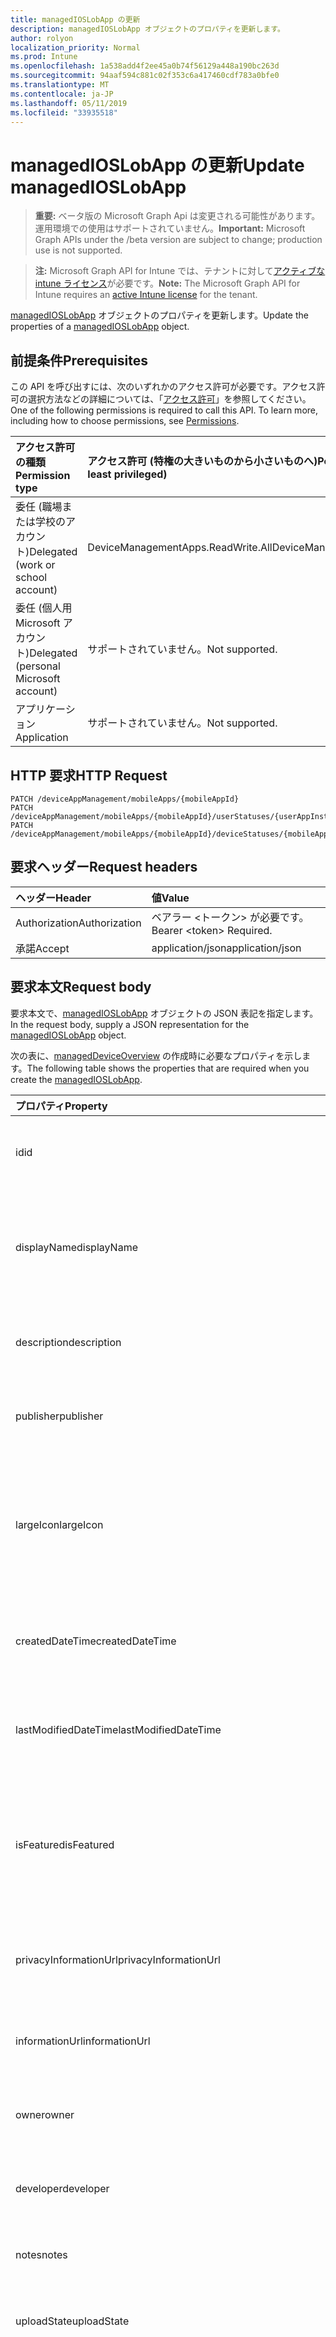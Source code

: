```yaml
---
title: managedIOSLobApp の更新
description: managedIOSLobApp オブジェクトのプロパティを更新します。
author: rolyon
localization_priority: Normal
ms.prod: Intune
ms.openlocfilehash: 1a538add4f2ee45a0b74f56129a448a190bc263d
ms.sourcegitcommit: 94aaf594c881c02f353c6a417460cdf783a0bfe0
ms.translationtype: MT
ms.contentlocale: ja-JP
ms.lasthandoff: 05/11/2019
ms.locfileid: "33935518"
---
```

# <a name="update-managedioslobapp"></a><span data-ttu-id="2c14c-103">managedIOSLobApp の更新</span><span class="sxs-lookup"><span data-stu-id="2c14c-103">Update managedIOSLobApp</span></span>

> <span data-ttu-id="2c14c-104">**重要:** ベータ版の Microsoft Graph Api は変更される可能性があります。運用環境での使用はサポートされていません。</span><span class="sxs-lookup"><span data-stu-id="2c14c-104">**Important:** Microsoft Graph APIs under the /beta version are subject to change; production use is not supported.</span></span>

> <span data-ttu-id="2c14c-105">**注:** Microsoft Graph API for Intune では、テナントに対して[アクティブな intune ライセンス](https://go.microsoft.com/fwlink/?linkid=839381)が必要です。</span><span class="sxs-lookup"><span data-stu-id="2c14c-105">**Note:** The Microsoft Graph API for Intune requires an [active Intune license](https://go.microsoft.com/fwlink/?linkid=839381) for the tenant.</span></span>

<span data-ttu-id="2c14c-106">[managedIOSLobApp](../resources/intune-apps-managedioslobapp.md) オブジェクトのプロパティを更新します。</span><span class="sxs-lookup"><span data-stu-id="2c14c-106">Update the properties of a [managedIOSLobApp](../resources/intune-apps-managedioslobapp.md) object.</span></span>

## <a name="prerequisites"></a><span data-ttu-id="2c14c-107">前提条件</span><span class="sxs-lookup"><span data-stu-id="2c14c-107">Prerequisites</span></span>
<span data-ttu-id="2c14c-p101">この API を呼び出すには、次のいずれかのアクセス許可が必要です。アクセス許可の選択方法などの詳細については、「[アクセス許可](/graph/permissions-reference)」を参照してください。</span><span class="sxs-lookup"><span data-stu-id="2c14c-p101">One of the following permissions is required to call this API. To learn more, including how to choose permissions, see [Permissions](/graph/permissions-reference).</span></span>

|<span data-ttu-id="2c14c-110">アクセス許可の種類</span><span class="sxs-lookup"><span data-stu-id="2c14c-110">Permission type</span></span>|<span data-ttu-id="2c14c-111">アクセス許可 (特権の大きいものから小さいものへ)</span><span class="sxs-lookup"><span data-stu-id="2c14c-111">Permissions (from most to least privileged)</span></span>|
|:---|:---|
|<span data-ttu-id="2c14c-112">委任 (職場または学校のアカウント)</span><span class="sxs-lookup"><span data-stu-id="2c14c-112">Delegated (work or school account)</span></span>|<span data-ttu-id="2c14c-113">DeviceManagementApps.ReadWrite.All</span><span class="sxs-lookup"><span data-stu-id="2c14c-113">DeviceManagementApps.ReadWrite.All</span></span>|
|<span data-ttu-id="2c14c-114">委任 (個人用 Microsoft アカウント)</span><span class="sxs-lookup"><span data-stu-id="2c14c-114">Delegated (personal Microsoft account)</span></span>|<span data-ttu-id="2c14c-115">サポートされていません。</span><span class="sxs-lookup"><span data-stu-id="2c14c-115">Not supported.</span></span>|
|<span data-ttu-id="2c14c-116">アプリケーション</span><span class="sxs-lookup"><span data-stu-id="2c14c-116">Application</span></span>|<span data-ttu-id="2c14c-117">サポートされていません。</span><span class="sxs-lookup"><span data-stu-id="2c14c-117">Not supported.</span></span>|

## <a name="http-request"></a><span data-ttu-id="2c14c-118">HTTP 要求</span><span class="sxs-lookup"><span data-stu-id="2c14c-118">HTTP Request</span></span>
<!-- {
  "blockType": "ignored"
}
-->
``` http
PATCH /deviceAppManagement/mobileApps/{mobileAppId}
PATCH /deviceAppManagement/mobileApps/{mobileAppId}/userStatuses/{userAppInstallStatusId}/app
PATCH /deviceAppManagement/mobileApps/{mobileAppId}/deviceStatuses/{mobileAppInstallStatusId}/app
```

## <a name="request-headers"></a><span data-ttu-id="2c14c-119">要求ヘッダー</span><span class="sxs-lookup"><span data-stu-id="2c14c-119">Request headers</span></span>
|<span data-ttu-id="2c14c-120">ヘッダー</span><span class="sxs-lookup"><span data-stu-id="2c14c-120">Header</span></span>|<span data-ttu-id="2c14c-121">値</span><span class="sxs-lookup"><span data-stu-id="2c14c-121">Value</span></span>|
|:---|:---|
|<span data-ttu-id="2c14c-122">Authorization</span><span class="sxs-lookup"><span data-stu-id="2c14c-122">Authorization</span></span>|<span data-ttu-id="2c14c-123">ベアラー &lt;トークン&gt; が必要です。</span><span class="sxs-lookup"><span data-stu-id="2c14c-123">Bearer &lt;token&gt; Required.</span></span>|
|<span data-ttu-id="2c14c-124">承諾</span><span class="sxs-lookup"><span data-stu-id="2c14c-124">Accept</span></span>|<span data-ttu-id="2c14c-125">application/json</span><span class="sxs-lookup"><span data-stu-id="2c14c-125">application/json</span></span>|

## <a name="request-body"></a><span data-ttu-id="2c14c-126">要求本文</span><span class="sxs-lookup"><span data-stu-id="2c14c-126">Request body</span></span>
<span data-ttu-id="2c14c-127">要求本文で、[managedIOSLobApp](../resources/intune-apps-managedioslobapp.md) オブジェクトの JSON 表記を指定します。</span><span class="sxs-lookup"><span data-stu-id="2c14c-127">In the request body, supply a JSON representation for the [managedIOSLobApp](../resources/intune-apps-managedioslobapp.md) object.</span></span>

<span data-ttu-id="2c14c-128">次の表に、[managedDeviceOverview](../resources/intune-apps-managedioslobapp.md) の作成時に必要なプロパティを示します。</span><span class="sxs-lookup"><span data-stu-id="2c14c-128">The following table shows the properties that are required when you create the [managedIOSLobApp](../resources/intune-apps-managedioslobapp.md).</span></span>

|<span data-ttu-id="2c14c-129">プロパティ</span><span class="sxs-lookup"><span data-stu-id="2c14c-129">Property</span></span>|<span data-ttu-id="2c14c-130">型</span><span class="sxs-lookup"><span data-stu-id="2c14c-130">Type</span></span>|<span data-ttu-id="2c14c-131">説明</span><span class="sxs-lookup"><span data-stu-id="2c14c-131">Description</span></span>|
|:---|:---|:---|
|<span data-ttu-id="2c14c-132">id</span><span class="sxs-lookup"><span data-stu-id="2c14c-132">id</span></span>|<span data-ttu-id="2c14c-133">文字列</span><span class="sxs-lookup"><span data-stu-id="2c14c-133">String</span></span>|<span data-ttu-id="2c14c-134">エンティティのキー。</span><span class="sxs-lookup"><span data-stu-id="2c14c-134">Key of the entity.</span></span> <span data-ttu-id="2c14c-135">[mobileApp](../resources/intune-apps-mobileapp.md) から継承します</span><span class="sxs-lookup"><span data-stu-id="2c14c-135">Inherited from [mobileApp](../resources/intune-apps-mobileapp.md)</span></span>|
|<span data-ttu-id="2c14c-136">displayName</span><span class="sxs-lookup"><span data-stu-id="2c14c-136">displayName</span></span>|<span data-ttu-id="2c14c-137">文字列</span><span class="sxs-lookup"><span data-stu-id="2c14c-137">String</span></span>|<span data-ttu-id="2c14c-138">管理者が提供またはインポートしたアプリのタイトル。</span><span class="sxs-lookup"><span data-stu-id="2c14c-138">The admin provided or imported title of the app.</span></span> <span data-ttu-id="2c14c-139">[mobileApp](../resources/intune-apps-mobileapp.md) から継承します</span><span class="sxs-lookup"><span data-stu-id="2c14c-139">Inherited from [mobileApp](../resources/intune-apps-mobileapp.md)</span></span>|
|<span data-ttu-id="2c14c-140">description</span><span class="sxs-lookup"><span data-stu-id="2c14c-140">description</span></span>|<span data-ttu-id="2c14c-141">String</span><span class="sxs-lookup"><span data-stu-id="2c14c-141">String</span></span>|<span data-ttu-id="2c14c-142">アプリの説明。</span><span class="sxs-lookup"><span data-stu-id="2c14c-142">The description of the app.</span></span> <span data-ttu-id="2c14c-143">[mobileApp](../resources/intune-apps-mobileapp.md) から継承します</span><span class="sxs-lookup"><span data-stu-id="2c14c-143">Inherited from [mobileApp](../resources/intune-apps-mobileapp.md)</span></span>|
|<span data-ttu-id="2c14c-144">publisher</span><span class="sxs-lookup"><span data-stu-id="2c14c-144">publisher</span></span>|<span data-ttu-id="2c14c-145">String</span><span class="sxs-lookup"><span data-stu-id="2c14c-145">String</span></span>|<span data-ttu-id="2c14c-146">アプリの発行元。</span><span class="sxs-lookup"><span data-stu-id="2c14c-146">The publisher of the app.</span></span> <span data-ttu-id="2c14c-147">[mobileApp](../resources/intune-apps-mobileapp.md) から継承します</span><span class="sxs-lookup"><span data-stu-id="2c14c-147">Inherited from [mobileApp](../resources/intune-apps-mobileapp.md)</span></span>|
|<span data-ttu-id="2c14c-148">largeIcon</span><span class="sxs-lookup"><span data-stu-id="2c14c-148">largeIcon</span></span>|[<span data-ttu-id="2c14c-149">mimeContent</span><span class="sxs-lookup"><span data-stu-id="2c14c-149">mimeContent</span></span>](../resources/intune-shared-mimecontent.md)|<span data-ttu-id="2c14c-150">アプリの詳細に表示され、アイコンのアップロードに使用される大きいアイコン。</span><span class="sxs-lookup"><span data-stu-id="2c14c-150">The large icon, to be displayed in the app details and used for upload of the icon.</span></span> <span data-ttu-id="2c14c-151">[mobileApp](../resources/intune-apps-mobileapp.md) から継承します</span><span class="sxs-lookup"><span data-stu-id="2c14c-151">Inherited from [mobileApp](../resources/intune-apps-mobileapp.md)</span></span>|
|<span data-ttu-id="2c14c-152">createdDateTime</span><span class="sxs-lookup"><span data-stu-id="2c14c-152">createdDateTime</span></span>|<span data-ttu-id="2c14c-153">DateTimeOffset</span><span class="sxs-lookup"><span data-stu-id="2c14c-153">DateTimeOffset</span></span>|<span data-ttu-id="2c14c-154">アプリが作成された日時。</span><span class="sxs-lookup"><span data-stu-id="2c14c-154">The date and time the app was created.</span></span> <span data-ttu-id="2c14c-155">[mobileApp](../resources/intune-apps-mobileapp.md) から継承します</span><span class="sxs-lookup"><span data-stu-id="2c14c-155">Inherited from [mobileApp](../resources/intune-apps-mobileapp.md)</span></span>|
|<span data-ttu-id="2c14c-156">lastModifiedDateTime</span><span class="sxs-lookup"><span data-stu-id="2c14c-156">lastModifiedDateTime</span></span>|<span data-ttu-id="2c14c-157">DateTimeOffset</span><span class="sxs-lookup"><span data-stu-id="2c14c-157">DateTimeOffset</span></span>|<span data-ttu-id="2c14c-158">アプリが最後に変更された日時。</span><span class="sxs-lookup"><span data-stu-id="2c14c-158">The date and time the app was last modified.</span></span> <span data-ttu-id="2c14c-159">[mobileApp](../resources/intune-apps-mobileapp.md) から継承します</span><span class="sxs-lookup"><span data-stu-id="2c14c-159">Inherited from [mobileApp](../resources/intune-apps-mobileapp.md)</span></span>|
|<span data-ttu-id="2c14c-160">isFeatured</span><span class="sxs-lookup"><span data-stu-id="2c14c-160">isFeatured</span></span>|<span data-ttu-id="2c14c-161">Boolean</span><span class="sxs-lookup"><span data-stu-id="2c14c-161">Boolean</span></span>|<span data-ttu-id="2c14c-162">アプリが管理者のおすすめとしてマークされたかどうかを示す値。[mobileApp](../resources/intune-apps-mobileapp.md) から継承します</span><span class="sxs-lookup"><span data-stu-id="2c14c-162">The value indicating whether the app is marked as featured by the admin. Inherited from [mobileApp](../resources/intune-apps-mobileapp.md)</span></span>|
|<span data-ttu-id="2c14c-163">privacyInformationUrl</span><span class="sxs-lookup"><span data-stu-id="2c14c-163">privacyInformationUrl</span></span>|<span data-ttu-id="2c14c-164">String</span><span class="sxs-lookup"><span data-stu-id="2c14c-164">String</span></span>|<span data-ttu-id="2c14c-165">プライバシーに関する声明の URL。</span><span class="sxs-lookup"><span data-stu-id="2c14c-165">The privacy statement Url.</span></span> <span data-ttu-id="2c14c-166">[mobileApp](../resources/intune-apps-mobileapp.md) から継承します</span><span class="sxs-lookup"><span data-stu-id="2c14c-166">Inherited from [mobileApp](../resources/intune-apps-mobileapp.md)</span></span>|
|<span data-ttu-id="2c14c-167">informationUrl</span><span class="sxs-lookup"><span data-stu-id="2c14c-167">informationUrl</span></span>|<span data-ttu-id="2c14c-168">String</span><span class="sxs-lookup"><span data-stu-id="2c14c-168">String</span></span>|<span data-ttu-id="2c14c-169">詳細情報の URL。</span><span class="sxs-lookup"><span data-stu-id="2c14c-169">The more information Url.</span></span> <span data-ttu-id="2c14c-170">[mobileApp](../resources/intune-apps-mobileapp.md) から継承します</span><span class="sxs-lookup"><span data-stu-id="2c14c-170">Inherited from [mobileApp](../resources/intune-apps-mobileapp.md)</span></span>|
|<span data-ttu-id="2c14c-171">owner</span><span class="sxs-lookup"><span data-stu-id="2c14c-171">owner</span></span>|<span data-ttu-id="2c14c-172">String</span><span class="sxs-lookup"><span data-stu-id="2c14c-172">String</span></span>|<span data-ttu-id="2c14c-173">アプリの所有者。</span><span class="sxs-lookup"><span data-stu-id="2c14c-173">The owner of the app.</span></span> <span data-ttu-id="2c14c-174">[mobileApp](../resources/intune-apps-mobileapp.md) から継承します</span><span class="sxs-lookup"><span data-stu-id="2c14c-174">Inherited from [mobileApp](../resources/intune-apps-mobileapp.md)</span></span>|
|<span data-ttu-id="2c14c-175">developer</span><span class="sxs-lookup"><span data-stu-id="2c14c-175">developer</span></span>|<span data-ttu-id="2c14c-176">String</span><span class="sxs-lookup"><span data-stu-id="2c14c-176">String</span></span>|<span data-ttu-id="2c14c-177">アプリの開発者。</span><span class="sxs-lookup"><span data-stu-id="2c14c-177">The developer of the app.</span></span> <span data-ttu-id="2c14c-178">[mobileApp](../resources/intune-apps-mobileapp.md) から継承します</span><span class="sxs-lookup"><span data-stu-id="2c14c-178">Inherited from [mobileApp](../resources/intune-apps-mobileapp.md)</span></span>|
|<span data-ttu-id="2c14c-179">notes</span><span class="sxs-lookup"><span data-stu-id="2c14c-179">notes</span></span>|<span data-ttu-id="2c14c-180">String</span><span class="sxs-lookup"><span data-stu-id="2c14c-180">String</span></span>|<span data-ttu-id="2c14c-181">アプリ用のメモ。</span><span class="sxs-lookup"><span data-stu-id="2c14c-181">Notes for the app.</span></span> <span data-ttu-id="2c14c-182">[mobileApp](../resources/intune-apps-mobileapp.md) から継承します</span><span class="sxs-lookup"><span data-stu-id="2c14c-182">Inherited from [mobileApp](../resources/intune-apps-mobileapp.md)</span></span>|
|<span data-ttu-id="2c14c-183">uploadState</span><span class="sxs-lookup"><span data-stu-id="2c14c-183">uploadState</span></span>|<span data-ttu-id="2c14c-184">Int32</span><span class="sxs-lookup"><span data-stu-id="2c14c-184">Int32</span></span>|<span data-ttu-id="2c14c-185">アップロード状態。</span><span class="sxs-lookup"><span data-stu-id="2c14c-185">The upload state.</span></span> <span data-ttu-id="2c14c-186">[mobileApp](../resources/intune-apps-mobileapp.md) から継承します</span><span class="sxs-lookup"><span data-stu-id="2c14c-186">Inherited from [mobileApp](../resources/intune-apps-mobileapp.md)</span></span>|
|<span data-ttu-id="2c14c-187">publishingState</span><span class="sxs-lookup"><span data-stu-id="2c14c-187">publishingState</span></span>|[<span data-ttu-id="2c14c-188">mobileAppPublishingState</span><span class="sxs-lookup"><span data-stu-id="2c14c-188">mobileAppPublishingState</span></span>](../resources/intune-apps-mobileapppublishingstate.md)|<span data-ttu-id="2c14c-189">アプリの発行の状態。</span><span class="sxs-lookup"><span data-stu-id="2c14c-189">The publishing state for the app.</span></span> <span data-ttu-id="2c14c-190">アプリが発行されていない限り、アプリを割り当てることができません。</span><span class="sxs-lookup"><span data-stu-id="2c14c-190">The app cannot be assigned unless the app is published.</span></span> <span data-ttu-id="2c14c-191">[MobileApp](../resources/intune-apps-mobileapp.md)から継承されます。</span><span class="sxs-lookup"><span data-stu-id="2c14c-191">Inherited from [mobileApp](../resources/intune-apps-mobileapp.md).</span></span> <span data-ttu-id="2c14c-192">可能な値は、`notPublished`、`processing`、`published` です。</span><span class="sxs-lookup"><span data-stu-id="2c14c-192">Possible values are: `notPublished`, `processing`, `published`.</span></span>|
|<span data-ttu-id="2c14c-193">isAssigned</span><span class="sxs-lookup"><span data-stu-id="2c14c-193">isAssigned</span></span>|<span data-ttu-id="2c14c-194">Boolean</span><span class="sxs-lookup"><span data-stu-id="2c14c-194">Boolean</span></span>|<span data-ttu-id="2c14c-195">アプリが少なくとも1つのグループに割り当てられているかどうかを示す値。</span><span class="sxs-lookup"><span data-stu-id="2c14c-195">The value indicating whether the app is assigned to at least one group.</span></span> <span data-ttu-id="2c14c-196">[mobileApp](../resources/intune-apps-mobileapp.md) から継承します</span><span class="sxs-lookup"><span data-stu-id="2c14c-196">Inherited from [mobileApp](../resources/intune-apps-mobileapp.md)</span></span>|
|<span data-ttu-id="2c14c-197">roleScopeTagIds</span><span class="sxs-lookup"><span data-stu-id="2c14c-197">roleScopeTagIds</span></span>|<span data-ttu-id="2c14c-198">String collection</span><span class="sxs-lookup"><span data-stu-id="2c14c-198">String collection</span></span>|<span data-ttu-id="2c14c-199">このモバイルアプリの範囲タグ id のリスト。</span><span class="sxs-lookup"><span data-stu-id="2c14c-199">List of scope tag ids for this mobile app.</span></span> <span data-ttu-id="2c14c-200">[mobileApp](../resources/intune-apps-mobileapp.md) から継承します</span><span class="sxs-lookup"><span data-stu-id="2c14c-200">Inherited from [mobileApp](../resources/intune-apps-mobileapp.md)</span></span>|
|<span data-ttu-id="2c14c-201">dependentAppCount</span><span class="sxs-lookup"><span data-stu-id="2c14c-201">dependentAppCount</span></span>|<span data-ttu-id="2c14c-202">Int32</span><span class="sxs-lookup"><span data-stu-id="2c14c-202">Int32</span></span>|<span data-ttu-id="2c14c-203">子アプリが持つ依存関係の合計数。</span><span class="sxs-lookup"><span data-stu-id="2c14c-203">The total number of dependencies the child app has.</span></span> <span data-ttu-id="2c14c-204">[mobileApp](../resources/intune-apps-mobileapp.md) から継承します</span><span class="sxs-lookup"><span data-stu-id="2c14c-204">Inherited from [mobileApp](../resources/intune-apps-mobileapp.md)</span></span>|
|<span data-ttu-id="2c14c-205">appAvailability</span><span class="sxs-lookup"><span data-stu-id="2c14c-205">appAvailability</span></span>|[<span data-ttu-id="2c14c-206">managedAppAvailability</span><span class="sxs-lookup"><span data-stu-id="2c14c-206">managedAppAvailability</span></span>](../resources/intune-apps-managedappavailability.md)|<span data-ttu-id="2c14c-207">アプリケーションの可用性。</span><span class="sxs-lookup"><span data-stu-id="2c14c-207">The Application's availability.</span></span> <span data-ttu-id="2c14c-208">[Managedapp](../resources/intune-apps-managedapp.md)から継承されます。</span><span class="sxs-lookup"><span data-stu-id="2c14c-208">Inherited from [managedApp](../resources/intune-apps-managedapp.md).</span></span> <span data-ttu-id="2c14c-209">可能な値は、`global`、`lineOfBusiness` です。</span><span class="sxs-lookup"><span data-stu-id="2c14c-209">Possible values are: `global`, `lineOfBusiness`.</span></span>|
|<span data-ttu-id="2c14c-210">version</span><span class="sxs-lookup"><span data-stu-id="2c14c-210">version</span></span>|<span data-ttu-id="2c14c-211">String</span><span class="sxs-lookup"><span data-stu-id="2c14c-211">String</span></span>|<span data-ttu-id="2c14c-212">アプリケーションのバージョン。</span><span class="sxs-lookup"><span data-stu-id="2c14c-212">The Application's version.</span></span> <span data-ttu-id="2c14c-213">[managedApp](../resources/intune-apps-managedapp.md) から継承します</span><span class="sxs-lookup"><span data-stu-id="2c14c-213">Inherited from [managedApp](../resources/intune-apps-managedapp.md)</span></span>|
|<span data-ttu-id="2c14c-214">committedContentVersion</span><span class="sxs-lookup"><span data-stu-id="2c14c-214">committedContentVersion</span></span>|<span data-ttu-id="2c14c-215">String</span><span class="sxs-lookup"><span data-stu-id="2c14c-215">String</span></span>|<span data-ttu-id="2c14c-216">内部にコミットされたコンテンツのバージョン。</span><span class="sxs-lookup"><span data-stu-id="2c14c-216">The internal committed content version.</span></span> <span data-ttu-id="2c14c-217">[managedMobileLobApp](../resources/intune-apps-managedmobilelobapp.md) から継承します</span><span class="sxs-lookup"><span data-stu-id="2c14c-217">Inherited from [managedMobileLobApp](../resources/intune-apps-managedmobilelobapp.md)</span></span>|
|<span data-ttu-id="2c14c-218">fileName</span><span class="sxs-lookup"><span data-stu-id="2c14c-218">fileName</span></span>|<span data-ttu-id="2c14c-219">String</span><span class="sxs-lookup"><span data-stu-id="2c14c-219">String</span></span>|<span data-ttu-id="2c14c-220">メインの LOB アプリケーションのファイル名。</span><span class="sxs-lookup"><span data-stu-id="2c14c-220">The name of the main Lob application file.</span></span> <span data-ttu-id="2c14c-221">[managedMobileLobApp](../resources/intune-apps-managedmobilelobapp.md) から継承します</span><span class="sxs-lookup"><span data-stu-id="2c14c-221">Inherited from [managedMobileLobApp](../resources/intune-apps-managedmobilelobapp.md)</span></span>|
|<span data-ttu-id="2c14c-222">size</span><span class="sxs-lookup"><span data-stu-id="2c14c-222">size</span></span>|<span data-ttu-id="2c14c-223">Int64</span><span class="sxs-lookup"><span data-stu-id="2c14c-223">Int64</span></span>|<span data-ttu-id="2c14c-224">アップロードされたすべてのファイルを含む合計サイズ。</span><span class="sxs-lookup"><span data-stu-id="2c14c-224">The total size, including all uploaded files.</span></span> <span data-ttu-id="2c14c-225">[managedMobileLobApp](../resources/intune-apps-managedmobilelobapp.md) から継承します</span><span class="sxs-lookup"><span data-stu-id="2c14c-225">Inherited from [managedMobileLobApp](../resources/intune-apps-managedmobilelobapp.md)</span></span>|
|<span data-ttu-id="2c14c-226">bundleId</span><span class="sxs-lookup"><span data-stu-id="2c14c-226">bundleId</span></span>|<span data-ttu-id="2c14c-227">String</span><span class="sxs-lookup"><span data-stu-id="2c14c-227">String</span></span>|<span data-ttu-id="2c14c-228">ID 名。</span><span class="sxs-lookup"><span data-stu-id="2c14c-228">The Identity Name.</span></span>|
|<span data-ttu-id="2c14c-229">applicableDeviceType</span><span class="sxs-lookup"><span data-stu-id="2c14c-229">applicableDeviceType</span></span>|[<span data-ttu-id="2c14c-230">iosDeviceType</span><span class="sxs-lookup"><span data-stu-id="2c14c-230">iosDeviceType</span></span>](../resources/intune-apps-iosdevicetype.md)|<span data-ttu-id="2c14c-231">このアプリを実行できる iOS アーキテクチャ。</span><span class="sxs-lookup"><span data-stu-id="2c14c-231">The iOS architecture for which this app can run on.</span></span>|
|<span data-ttu-id="2c14c-232">minimumSupportedOperatingSystem</span><span class="sxs-lookup"><span data-stu-id="2c14c-232">minimumSupportedOperatingSystem</span></span>|[<span data-ttu-id="2c14c-233">iosMinimumOperatingSystem</span><span class="sxs-lookup"><span data-stu-id="2c14c-233">iosMinimumOperatingSystem</span></span>](../resources/intune-apps-iosminimumoperatingsystem.md)|<span data-ttu-id="2c14c-234">該当するオペレーティング システムの最小の値。</span><span class="sxs-lookup"><span data-stu-id="2c14c-234">The value for the minimum applicable operating system.</span></span>|
|<span data-ttu-id="2c14c-235">expirationDateTime</span><span class="sxs-lookup"><span data-stu-id="2c14c-235">expirationDateTime</span></span>|<span data-ttu-id="2c14c-236">DateTimeOffset</span><span class="sxs-lookup"><span data-stu-id="2c14c-236">DateTimeOffset</span></span>|<span data-ttu-id="2c14c-237">有効期限。</span><span class="sxs-lookup"><span data-stu-id="2c14c-237">The expiration time.</span></span>|
|<span data-ttu-id="2c14c-238">VersionNumber</span><span class="sxs-lookup"><span data-stu-id="2c14c-238">versionNumber</span></span>|<span data-ttu-id="2c14c-239">String</span><span class="sxs-lookup"><span data-stu-id="2c14c-239">String</span></span>|<span data-ttu-id="2c14c-240">管理対象 iOS 基幹業務 (LoB) アプリのバージョン番号。</span><span class="sxs-lookup"><span data-stu-id="2c14c-240">The version number of managed iOS Line of Business (LoB) app.</span></span>|
|<span data-ttu-id="2c14c-241">buildNumber</span><span class="sxs-lookup"><span data-stu-id="2c14c-241">buildNumber</span></span>|<span data-ttu-id="2c14c-242">String</span><span class="sxs-lookup"><span data-stu-id="2c14c-242">String</span></span>|<span data-ttu-id="2c14c-243">管理対象 iOS 基幹業務 (LoB) アプリのビルド番号。</span><span class="sxs-lookup"><span data-stu-id="2c14c-243">The build number of managed iOS Line of Business (LoB) app.</span></span>|
|<span data-ttu-id="2c14c-244">identityVersion</span><span class="sxs-lookup"><span data-stu-id="2c14c-244">identityVersion</span></span>|<span data-ttu-id="2c14c-245">String</span><span class="sxs-lookup"><span data-stu-id="2c14c-245">String</span></span>|<span data-ttu-id="2c14c-246">ID のバージョン。</span><span class="sxs-lookup"><span data-stu-id="2c14c-246">The identity version.</span></span>|



## <a name="response"></a><span data-ttu-id="2c14c-247">応答</span><span class="sxs-lookup"><span data-stu-id="2c14c-247">Response</span></span>
<span data-ttu-id="2c14c-248">成功した場合、このメソッドは `200 OK` 応答コードと、更新された [managedIOSLobApp](../resources/intune-apps-managedioslobapp.md) オブジェクトを応答本文で返します。</span><span class="sxs-lookup"><span data-stu-id="2c14c-248">If successful, this method returns a `200 OK` response code and an updated [managedIOSLobApp](../resources/intune-apps-managedioslobapp.md) object in the response body.</span></span>

## <a name="example"></a><span data-ttu-id="2c14c-249">例</span><span class="sxs-lookup"><span data-stu-id="2c14c-249">Example</span></span>

### <a name="request"></a><span data-ttu-id="2c14c-250">要求</span><span class="sxs-lookup"><span data-stu-id="2c14c-250">Request</span></span>
<span data-ttu-id="2c14c-251">以下は、要求の例です。</span><span class="sxs-lookup"><span data-stu-id="2c14c-251">Here is an example of the request.</span></span>
``` http
PATCH https://graph.microsoft.com/beta/deviceAppManagement/mobileApps/{mobileAppId}
Content-type: application/json
Content-length: 1469

{
  "@odata.type": "#microsoft.graph.managedIOSLobApp",
  "displayName": "Display Name value",
  "description": "Description value",
  "publisher": "Publisher value",
  "largeIcon": {
    "@odata.type": "microsoft.graph.mimeContent",
    "type": "Type value",
    "value": "dmFsdWU="
  },
  "isFeatured": true,
  "privacyInformationUrl": "https://example.com/privacyInformationUrl/",
  "informationUrl": "https://example.com/informationUrl/",
  "owner": "Owner value",
  "developer": "Developer value",
  "notes": "Notes value",
  "uploadState": 11,
  "publishingState": "processing",
  "isAssigned": true,
  "roleScopeTagIds": [
    "Role Scope Tag Ids value"
  ],
  "dependentAppCount": 1,
  "appAvailability": "lineOfBusiness",
  "version": "Version value",
  "committedContentVersion": "Committed Content Version value",
  "fileName": "File Name value",
  "size": 4,
  "bundleId": "Bundle Id value",
  "applicableDeviceType": {
    "@odata.type": "microsoft.graph.iosDeviceType",
    "iPad": true,
    "iPhoneAndIPod": true
  },
  "minimumSupportedOperatingSystem": {
    "@odata.type": "microsoft.graph.iosMinimumOperatingSystem",
    "v8_0": true,
    "v9_0": true,
    "v10_0": true,
    "v11_0": true,
    "v12_0": true
  },
  "expirationDateTime": "2016-12-31T23:57:57.2481234-08:00",
  "versionNumber": "Version Number value",
  "buildNumber": "Build Number value",
  "identityVersion": "Identity Version value"
}
```

### <a name="response"></a><span data-ttu-id="2c14c-252">応答</span><span class="sxs-lookup"><span data-stu-id="2c14c-252">Response</span></span>
<span data-ttu-id="2c14c-p124">以下は、応答の例です。注:簡潔にするために、ここに示す応答オブジェクトは切り詰められている場合があります。すべてのプロパティは実際の呼び出しから返されます。</span><span class="sxs-lookup"><span data-stu-id="2c14c-p124">Here is an example of the response. Note: The response object shown here may be truncated for brevity. All of the properties will be returned from an actual call.</span></span>
``` http
HTTP/1.1 200 OK
Content-Type: application/json
Content-Length: 1641

{
  "@odata.type": "#microsoft.graph.managedIOSLobApp",
  "id": "8f59792d-792d-8f59-2d79-598f2d79598f",
  "displayName": "Display Name value",
  "description": "Description value",
  "publisher": "Publisher value",
  "largeIcon": {
    "@odata.type": "microsoft.graph.mimeContent",
    "type": "Type value",
    "value": "dmFsdWU="
  },
  "createdDateTime": "2017-01-01T00:02:43.5775965-08:00",
  "lastModifiedDateTime": "2017-01-01T00:00:35.1329464-08:00",
  "isFeatured": true,
  "privacyInformationUrl": "https://example.com/privacyInformationUrl/",
  "informationUrl": "https://example.com/informationUrl/",
  "owner": "Owner value",
  "developer": "Developer value",
  "notes": "Notes value",
  "uploadState": 11,
  "publishingState": "processing",
  "isAssigned": true,
  "roleScopeTagIds": [
    "Role Scope Tag Ids value"
  ],
  "dependentAppCount": 1,
  "appAvailability": "lineOfBusiness",
  "version": "Version value",
  "committedContentVersion": "Committed Content Version value",
  "fileName": "File Name value",
  "size": 4,
  "bundleId": "Bundle Id value",
  "applicableDeviceType": {
    "@odata.type": "microsoft.graph.iosDeviceType",
    "iPad": true,
    "iPhoneAndIPod": true
  },
  "minimumSupportedOperatingSystem": {
    "@odata.type": "microsoft.graph.iosMinimumOperatingSystem",
    "v8_0": true,
    "v9_0": true,
    "v10_0": true,
    "v11_0": true,
    "v12_0": true
  },
  "expirationDateTime": "2016-12-31T23:57:57.2481234-08:00",
  "versionNumber": "Version Number value",
  "buildNumber": "Build Number value",
  "identityVersion": "Identity Version value"
}
```




